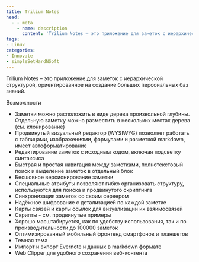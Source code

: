 ```yaml
---
title: Trilium Notes
head:
  - - meta
    - name: description
      content: 'Trilium Notes – это приложение для заметок с иерархической структурой, ориентированное на создание больших персональных баз знаний.'
tags:
- Linux
categories:
- Innovate
- simpleSetHardNSoft
---
```



Trilium Notes – это приложение для заметок с иерархической структурой, ориентированное на создание больших персональных баз знаний.

Возможности

- Заметки можно расположить в виде дерева произвольной глубины. Отдельную заметку можно разместить в нескольких местах дерева (см. клонирование)
- Продвинутый визуальный редактор (WYSIWYG) позволяет работать с таблицами, изображениями, формулами и разметкой markdown, имеет автоформатирование
- Редактирование заметок с исходным кодом, включая подсветку синтаксиса
- Быстрая и простая навигация между заметками, полнотекстовый поиск и выделение заметок в отдельный блок
- Бесшовное версионирование заметки
- Специальные атрибуты позволяют гибко организовать структуру, используются для поиска и продвинутого скриптинга
- Синхронизация заметок со своим сервером
- Надёжное шифрование с детализацией по каждой заметке
- Карты связей и карты ссылок для визуализации их взяимосвязей
- Скрипты - см. продвинутые примеры
- Хорошо масштабируется, как по удобству использования, так и по производительности до 100000 заметок
- Оптимизированный мобильный фронтенд смартфонов и планшетов
- Темная тема
- Импорт и экпорт Evernote и данных в markdown формате
- Web Clipper для удобного сохранения веб-контента
